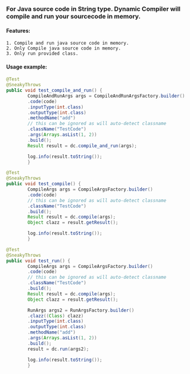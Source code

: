 ### For Java source code in String type. Dynamic Compiler will compile and run your sourcecode in memory.

#### Features:

    1. Compile and run java source code in memory.
    2. Only Compile java source code in memory.
    3. Only run provided class.

#### Usage example:

```java
@Test
@SneakyThrows
public void test_compile_and_run() {
        CompileAndRunArgs args = CompileAndRunArgsFactory.builder()
        .code(code)
        .inputType(int.class)
        .outputType(int.class)
        .methodName("add")
        // this can be ignored as will auto-detect classname
        .className("TestCode")
        .args(Arrays.asList(1, 2))
        .build();
        Result result = dc.compile_and_run(args);

        log.info(result.toString());
        }

@Test
@SneakyThrows
public void test_compile() {
        CompileArgs args = CompileArgsFactory.builder()
        .code(code)
        // this can be ignored as will auto-detect classname
        .className("TestCode")
        .build();
        Result result = dc.compile(args);
        Object clazz = result.getResult();

        log.info(result.toString());
        }

@Test
@SneakyThrows
public void test_run() {
        CompileArgs args = CompileArgsFactory.builder()
        .code(code)
        // this can be ignored as will auto-detect classname
        .className("TestCode")
        .build();
        Result result = dc.compile(args);
        Object clazz = result.getResult();

        RunArgs args2 = RunArgsFactory.builder()
        .clazz((Class) clazz)
        .inputType(int.class)
        .outputType(int.class)
        .methodName("add")
        .args(Arrays.asList(1, 2))
        .build();
        result = dc.run(args2);

        log.info(result.toString());
        }
```
